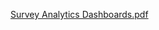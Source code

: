 [Survey Analytics Dashboards.pdf](https://github.com/user-attachments/files/21048562/Survey.Analytics.Dashboards.pdf)

